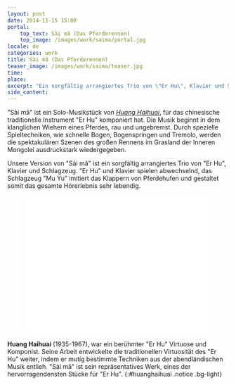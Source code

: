```yaml
---
layout: post
date: 2014-11-15 15:00
portal:
    top_text: Sài mǎ (Das Pferderennen)
    top_image: /images/work/saima/portal.jpg
locale: de
categories: work
title: Sài mǎ (Das Pferderennen)
teaser_image: /images/work/saima/teaser.jpg
time:
place:
excerpt: "Ein sorgfältig arrangiertes Trio von \"Er Hu\", Klavier und Schlagzeug. \"Er Hu\" und Klavier spielen abwechselnd. Das Schlagzeug \"Mu Yu\" imitiert das Klappern von Pferdehufen und gestaltet so das gesamte Hörerlebnis viel lebendiger."
side_content:
---
```


"Sài mǎ" ist ein Solo-Musikstück von [*Huang Haihuai*](#huanghaihuai), für das chinesische traditionelle Instrument
"Er Hu" komponiert hat. Die Musik beginnt in dem klanglichen Wiehern eines Pferdes, rau und ungebremst. Durch spezielle Spieltechniken, wie schnelle Bogen,
Bogenspringen und Tremolo, werden die spektakulären Szenen des großen Rennens im Grasland der Inneren Mongolei ausdruckstark wiedergegeben.

Unsere Version von "Sài mǎ" ist ein sorgfältig arrangiertes Trio von "Er Hu", Klavier und Schlagzeug.
"Er Hu" und Klavier spielen abwechselnd, das Schlagzeug "Mu Yu" imitiert das Klappern von Pferdehufen und gestaltet somit das gesamte Hörerlebnis sehr lebendig.

<figure class="video-container">
    <iframe width="420" height="315" src="//www.youtube.com/embed/dAfxoyIcHaU" frameborder="0" allowfullscreen></iframe>
</figure>

<i class="icon-note icon-inline"></i><b>Huang Haihuai</b> (1935-1967), war ein berühmter "Er Hu" Virtuose und Komponist.
Seine Arbeit entwickelte die traditionellen Virtuosität des "Er Hu" weiter, indem er mutig bestimmte Techniken aus der abendländischen Musik entlieh.
"Sài mǎ" ist sein repräsentatives Werk, eines der hervorragendensten Stücke für "Er Hu".
{:#huanghaihuai .notice .bg-light}
